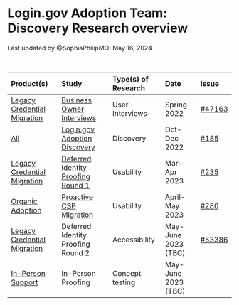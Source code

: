 # Login.gov Adoption Team: Discovery Research overview
Last updated by @SophiaPhilipMO: May 16, 2024

<br>

|Product(s)|Study|Type(s) of Research|Date|Issue|
|:--|:--|:--|:--|:--|
|[Legacy Credential Migration](https://github.com/department-of-veterans-affairs/va.gov-team/tree/master/products/login.gov-adoption/products/legacy%20CSP%20migrations)|[Business Owner Interviews](https://app.mural.co/t/innovationboards1199/m/innovationboards1199/1662672336538/e4ac10ef97031dabf115f7e1429d2a353db7ff52?sender=u99cd1ac4f5c240d8dffd4204)|User Interviews|Spring 2022|[#47163](https://app.zenhub.com/workspaces/logingov-adoption-team-632280b31e745000136a61fc/issues/gh/department-of-veterans-affairs/va.gov-team/47163)|
[All](https://github.com/department-of-veterans-affairs/va.gov-team/tree/master/products/login.gov-adoption/products) | [Login.gov Adoption Discovery](https://github.com/department-of-veterans-affairs/va.gov-team/tree/master/products/login.gov-adoption/research/2022-10-Login.gov-Adoption-Discovery-Research) | Discovery | Oct-Dec 2022 | [#185](https://github.com/department-of-veterans-affairs/va.gov-research-repository/issues/185)|
|[Legacy Credential Migration](https://github.com/department-of-veterans-affairs/va.gov-team/tree/master/products/login.gov-adoption/products/legacy%20CSP%20migrations)|[Deferred Identity Proofing Round 1](https://github.com/department-of-veterans-affairs/va.gov-team/tree/master/products/login.gov-adoption/research/2023-03-Deferred-Identity-Proofing-Round-1-Usability)|Usability|Mar-Apr 2023|[#235](https://github.com/department-of-veterans-affairs/va.gov-research-repository/issues/235)|
|[Organic Adoption](https://github.com/department-of-veterans-affairs/va.gov-team/tree/master/products/login.gov-adoption/products/login.gov)|[Proactive CSP Migration](https://github.com/department-of-veterans-affairs/va.gov-team/tree/master/products/login.gov-adoption/research/2023-04-Proactive-CSP-Migration-Usability)|Usability|April-May 2023|[#280](https://github.com/department-of-veterans-affairs/va.gov-research-repository/issues/280)|
|[Legacy Credential Migration](https://github.com/department-of-veterans-affairs/va.gov-team/tree/master/products/login.gov-adoption/products/legacy%20CSP%20migrations)|Deferred Identity Proofing Round 2|Accessibility|May-June 2023 (TBC)|[#53386](https://app.zenhub.com/workspaces/logingov-adoption-team-632280b31e745000136a61fc/issues/gh/department-of-veterans-affairs/va.gov-team/53386)|
|[In-Person Support](https://github.com/department-of-veterans-affairs/va.gov-team/tree/master/products/login.gov-adoption/products/in-person%20support)|In-Person Proofing|Concept testing|May-June 2023 (TBC)||
